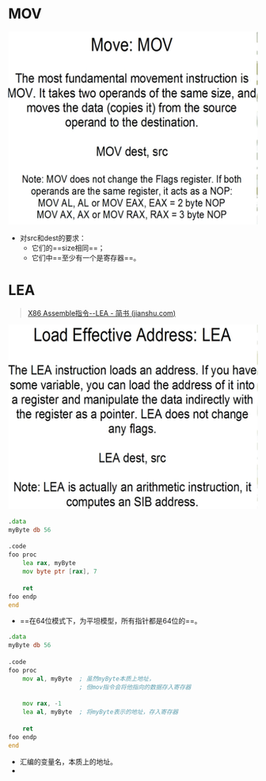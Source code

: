 # MOV

![image-20221104113234476](MOV%E5%92%8CLEA%E6%8C%87%E4%BB%A4.assets/image-20221104113234476.png)



- 对src和dest的要求：
  - 它们的==size相同==；
  - 它们中==至少有一个是寄存器==。





# LEA

> [X86 Assemble指令--LEA - 简书 (jianshu.com)](https://www.jianshu.com/p/01e8d5ef369f)

![image-20221104113949817](MOV%E5%92%8CLEA%E6%8C%87%E4%BB%A4.assets/image-20221104113949817.png)

```asm
.data
myByte db 56

.code
foo proc
	lea rax, myByte
	mov byte ptr [rax], 7

	ret
foo endp
end
```

- ==在64位模式下，为平坦模型，所有指针都是64位的==。





```asm
.data
myByte db 56

.code
foo proc
	mov al, myByte	; 虽然myByte本质上地址，
					; 但mov指令会将他指向的数据存入寄存器

	mov rax, -1
	lea al, myByte	; 将myByte表示的地址，存入寄存器

	ret
foo endp
end
```

- 汇编的变量名，本质上的地址。
- 

